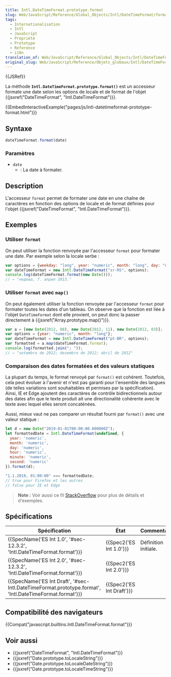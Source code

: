```yaml
---
title: Intl.DateTimeFormat.prototype.format
slug: Web/JavaScript/Reference/Global_Objects/Intl/DateTimeFormat/format
tags:
  - Internationalisation
  - Intl
  - JavaScript
  - Propriété
  - Prototype
  - Reference
  - i18n
translation_of: Web/JavaScript/Reference/Global_Objects/Intl/DateTimeFormat/format
original_slug: Web/JavaScript/Reference/Objets_globaux/Intl/DateTimeFormat/format
---
```

{{JSRef}}

La méthode **`Intl.DateTimeFormat.prototype.format()`** est un accesseur formate une date selon les options de locale et de format de l'objet {{jsxref("DateTimeFormat", "Intl.DateTimeFormat")}}.

{{EmbedInteractiveExample("pages/js/intl-datetimeformat-prototype-format.html")}}

## Syntaxe

```js
dateTimeFormat.format(date)
```

### Paramètres

- `date`
  - : La date à formater.

## Description

L'accesseur `format` permet de formater une date en une chaîne de caractères en fonction des options de locale et de format définies pour l'objet {{jsxref("DateTimeFormat", "Intl.DateTimeFormat")}}.

## Exemples

### Utiliser `format`

On peut utiliser la fonction renvoyée par l'accesseur `format` pour formater une date. Par exemple selon la locale serbe :

```js
var options = {weekday: "long", year: "numeric", month: "long", day: "numeric"};
var dateTimeFormat = new Intl.DateTimeFormat("sr-RS", options);
console.log(dateTimeFormat.format(new Date()));
// → "недеља, 7. април 2013."
```

### Utiliser `format` avec `map()`

On peut également utiliser la fonction renvoyée par l'accesseur `format` pour formater toutes les dates d'un tableau. On observe que la fonction est liée à l'objet `DateTimeFormat` dont elle provient, on peut donc la passer directement à {{jsxref("Array.prototype.map()")}}.

```js
var a = [new Date(2012, 08), new Date(2012, 11), new Date(2012, 03)];
var options = {year: "numeric", month: "long"};
var dateTimeFormat = new Intl.DateTimeFormat("pt-BR", options);
var formatted = a.map(dateTimeFormat.format);
console.log(formatted.join("; "));
// → "setembro de 2012; dezembro de 2012; abril de 2012"
```

### Comparaison des dates formatées et des valeurs statiques

La plupart du temps, le format renvoyé par `format()` est cohérent. Toutefois, cela peut évoluer à l'avenir et n'est pas garanti pour l'ensemble des langues (de telles variations sont souhaitables et permises par la spécification). Ainsi, IE et Edge ajoutent des caractères de contrôle bidirectionnels autour des dates afin que le texte produit ait une directionalité cohérente avec le texte avec lequel elles seront concaténées.

Aussi, mieux vaut ne pas comparer un résultat fourni par `format()` avec une valeur statique :

```js example-bad
let d = new Date("2019-01-01T00:00:00.000000Z");
let formattedDate = Intl.DateTimeFormat(undefined, {
  year: 'numeric',
  month: 'numeric',
  day: 'numeric',
  hour: 'numeric',
  minute: 'numeric',
  second: 'numeric'
}).format(d);

"1.1.2019, 01:00:00" === formattedDate;
// true pour Firefox et les autres
// false pour IE et Edge
```

> **Note :** Voir aussi ce fil [StackOverflow](https://stackoverflow.com/questions/25574963/ies-tolocalestring-has-strange-characters-in-results) pour plus de détails et d'exemples.

## Spécifications

| Spécification                                                                                                                            | État                             | Commentaires         |
| ---------------------------------------------------------------------------------------------------------------------------------------- | -------------------------------- | -------------------- |
| {{SpecName('ES Int 1.0', '#sec-12.3.2', 'Intl.DateTimeFormat.format')}}                                         | {{Spec2('ES Int 1.0')}} | Définition initiale. |
| {{SpecName('ES Int 2.0', '#sec-12.3.2', 'Intl.DateTimeFormat.format')}}                                         | {{Spec2('ES Int 2.0')}} |                      |
| {{SpecName('ES Int Draft', '#sec-Intl.DateTimeFormat.prototype.format', 'Intl.DateTimeFormat.format')}} | {{Spec2('ES Int Draft')}} |                      |

## Compatibilité des navigateurs

{{Compat("javascript.builtins.Intl.DateTimeFormat.format")}}

## Voir aussi

- {{jsxref("DateTimeFormat", "Intl.DateTimeFormat")}}
- {{jsxref("Date.prototype.toLocaleString")}}
- {{jsxref("Date.prototype.toLocaleDateString")}}
- {{jsxref("Date.prototype.toLocaleTimeString")}}
